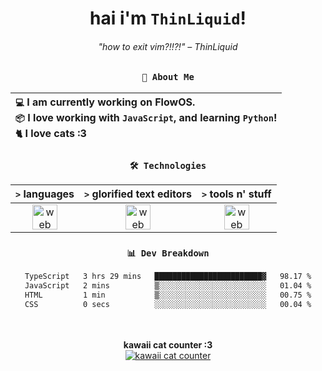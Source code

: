<div align="center">
  
  # hai i'm `ThinLiquid`!
  ###### "how to exit vim?!!?!" – ThinLiquid
  
  ### `👤 About Me`

  | `💻`  I am currently working on __FlowOS__.<br/>`📦`  I love working with `JavaScript`, and learning `Python`!</br>`🐈`  I love cats :3 |
  |:---|

  
  ### `🛠️ Technologies`
  
  | `>` **languages**  | `>` **glorified text editors** | `>` **tools n' stuff** |
  |:------------------:|:------------------------------:|:----------------------:|
  | <img src="https://skillicons.dev/icons?i=ts,js,react" alt="web dev" height="40"/> | <img src="https://skillicons.dev/icons?i=vscode,neovim" alt="web dev" height="40"/> | <img src="https://skillicons.dev/icons?i=bash,git" alt="web dev" height="40"/> |
  
  ### `📊 Dev Breakdown`
  
  <!--START_SECTION:waka-->

```txt
TypeScript   3 hrs 29 mins   ████████████████████████▓   98.17 %
JavaScript   2 mins          ▒░░░░░░░░░░░░░░░░░░░░░░░░   01.04 %
HTML         1 min           ▒░░░░░░░░░░░░░░░░░░░░░░░░   00.75 %
CSS          0 secs          ░░░░░░░░░░░░░░░░░░░░░░░░░   00.04 %
```

<!--END_SECTION:waka-->
  
  <br/><br/>
  <b>kawaii cat counter :3</b><br/>
  [![kawaii cat counter](https://count.getloli.com/get/@ThinLiquid?theme=moebooru)](https://moe-counter.glitch.me)
</div>
